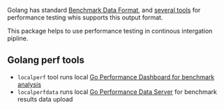 
 Golang has standard [Benchmark Data Format](https://github.com/golang/proposal/blob/master/design/14313-benchmark-format.md), and [several tools](https://godoc.org/golang.org/x/perf) for performance testing whis supports this output format.

This package helps to use performance testing in continous intergation pipline.

## Golang perf tools

- `localperf` tool runs local [Go Performance Dashboard for benchmark analysis](https://perf.golang.org/)
- `localperfdata` runs local [Go Performance Data Server](https://perfdata.golang.org/) for benchmark results data upload
